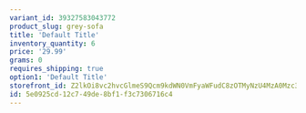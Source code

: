 ```yaml
---
variant_id: 39327583043772
product_slug: grey-sofa
title: 'Default Title'
inventory_quantity: 6
price: '29.99'
grams: 0
requires_shipping: true
option1: 'Default Title'
storefront_id: Z2lkOi8vc2hvcGlmeS9Qcm9kdWN0VmFyaWFudC8zOTMyNzU4MzA0Mzc3Mg==
id: 5e0925cd-12c7-49de-8bf1-f3c7306716c4
---
```


